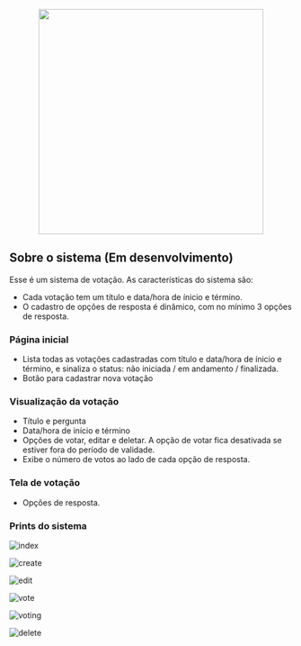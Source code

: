 <p align="center"><a href="https://laravel.com" target="_blank"><img src="https://raw.githubusercontent.com/laravel/art/master/logo-lockup/5%20SVG/2%20CMYK/1%20Full%20Color/laravel-logolockup-cmyk-red.svg" width="400"></a></p>

## Sobre o sistema (Em desenvolvimento)

Esse é um sistema de votação. As características do sistema são:

- Cada votação tem um título e data/hora de ínicio e término.
- O cadastro de opções de resposta é dinâmico, com no mínimo 3 opções de resposta.

### Página inicial

- Lista todas as votações cadastradas com título e data/hora de ínicio e término, e sinaliza o status: não iniciada / em andamento / finalizada.
- Botão para cadastrar nova votação

### Visualização da votação

- Título e pergunta
- Data/hora de início e término
- Opções de votar, editar e deletar. A opção de votar fica desativada se estiver fora do período de validade.
- Exibe o número de votos ao lado de cada opção de resposta.

### Tela de votação

- Opções de resposta.

### Prints do sistema

![index](https://user-images.githubusercontent.com/80285958/180837446-bde42e3d-99fd-4d61-9fae-64ae834ac615.png)

![create](https://user-images.githubusercontent.com/80285958/180837466-8db67b0d-452f-4e89-a8e3-87e5405dd1dd.png)

![edit](https://user-images.githubusercontent.com/80285958/180837491-82601b95-7553-436b-b3a2-1521db98d6f1.png)

![vote](https://user-images.githubusercontent.com/80285958/180837698-26116e4b-9304-4ff3-b6a5-8ad7c44552ef.png)

![voting](https://user-images.githubusercontent.com/80285958/180837715-af9b1222-b643-4946-9611-0a028950a953.png)

![delete](https://user-images.githubusercontent.com/80285958/180837729-350671e6-087f-47b6-af43-ec74ec07da9e.png)
